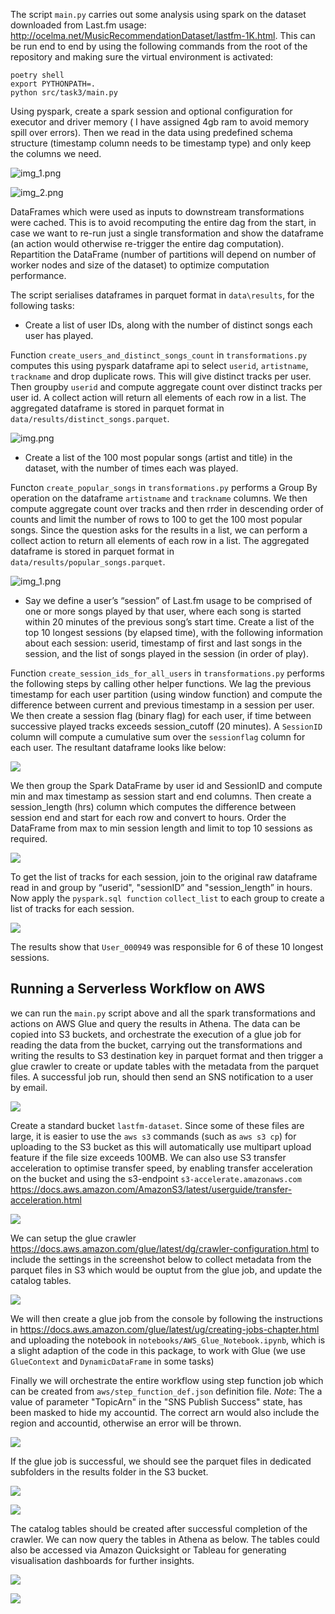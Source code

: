 
The script `main.py` carries out some analysis using spark on the dataset downloaded from Last.fm usage:
http://ocelma.net/MusicRecommendationDataset/lastfm-1K.html. This can be run end to
end by using the following commands from the root of the repository and making sure the virtual
environment is activated:

```
poetry shell
export PYTHONPATH=.
python src/task3/main.py
```

Using pyspark, create a spark session and optional configuration for executor and driver memory ( I have assigned 4gb
ram to avoid memory spill over errors). Then we read in the data using predefined schema structure
(timestamp column needs to be timestamp type) and only keep the columns we need.

![img_1.png](../../screenshots/schema.png)

![img_2.png](../../screenshots/raw_data_four_cols.png)

DataFrames which were used as inputs to downstream transformations were cached. This is to avoid recomputing
the entire dag from the start, in case we want to re-run just a single transformation and show the dataframe
(an action would otherwise re-trigger the entire dag computation).
Repartition the DataFrame (number of partitions will depend on number of worker nodes and size of the dataset) to
optimize computation performance.

The script serialises dataframes in parquet format in `data\results`, for the following tasks:

* Create a list of user IDs, along with the number of distinct songs each user has played.

Function `create_users_and_distinct_songs_count` in `transformations.py` computes this using pyspark dataframe api to
select `userid`, `artistname`, `trackname` and drop duplicate rows. This will give distinct tracks per user.
Then  groupby `userid` and compute aggregate count over distinct tracks per user id.
A collect action will return all elements of each row in a list.
The aggregated dataframe is stored in parquet format in `data/results/distinct_songs.parquet`.

![img.png](../../screenshots/task3_part1.png)

* Create a list of the 100 most popular songs (artist and title) in the dataset, with the number of times each was played.

Functon `create_popular_songs`  in `transformations.py` performs a Group By operation on the dataframe `artistname` and
`trackname` columns. We then compute aggregate count over tracks and then rrder in descending order of counts and
limit the number of rows to 100 to get the 100 most popular songs. Since the question asks for the results in a list,
we can perform a collect action to return all elements of each row in a list. The aggregated dataframe is stored in
parquet format in `data/results/popular_songs.parquet`.

![img_1.png](../../screenshots/task3_part2.png)

* Say we define a user’s “session” of Last.fm usage to be comprised of one or more songs played by that user, where
each song is started within 20 minutes of the previous song’s start time. Create a list of the top 10 longest sessions
(by elapsed time), with the following information about each session: userid, timestamp of first and last songs in the
session, and the list of songs played in the session (in order of play).

Function `create_session_ids_for_all_users` in `transformations.py` performs the following steps
by calling other helper functions. We lag the previous timestamp for each user partition (using window function)
and compute the difference between current and previous timestamp in a session per user. We then create a session flag
(binary flag) for each user, if time between successive  played tracks exceeds session_cutoff (20 minutes).
A `SessionID` column will compute a cumulative sum over the `sessionflag` column for each user. The resultant
dataframe looks like below:

![](../../screenshots/session_id.png)

We then group the Spark DataFrame by user id and SessionID and compute min and
max timestamp as session start and end columns. Then create a session_length (hrs) column which  computes the
difference between session end and start for each row and convert to hours. Order the DataFrame from
max to min session length and limit to top 10 sessions as required.

![](../../screenshots/session_length.png)


To get the list of tracks for each session, join to the original raw dataframe read in and group by “userid",
"sessionID” and  "session_length” in hours. Now  apply the `pyspark.sql function` `collect_list` to
each group to create a list of tracks for each session.

![](../../screenshots/tracklist.png)

The results show that `User_000949` was responsible for 6 of these 10 longest sessions.

## Running a Serverless Workflow on AWS

we can run the `main.py` script above and all the spark transformations and actions on
AWS Glue and query the results in Athena. The data can be copied into S3 buckets,
and orchestrate the execution of a glue job for reading the data from the bucket,
carrying out the transformations and writing the results to S3 destination key in parquet format
and then trigger a glue crawler to create or update tables with the metadata from the parquet files.
A successful job run, should then send an SNS notification to a user by email.

![](aws/aws_serverless_spark_workflow.png)


Create a standard bucket `lastfm-dataset`. Since some of these files are large, it is easier to
use the `aws s3` commands (such as `aws s3 cp`) for  uploading to the S3 bucket as this will
automatically use multipart upload feature if the file size  exceeds 100MB. We can also use
S3 transfer acceleration to optimise transfer speed, by enabling  transfer acceleration on the
bucket and using the s3-endpoint `s3-accelerate.amazonaws.com`
https://docs.aws.amazon.com/AmazonS3/latest/userguide/transfer-acceleration.html

![](../../screenshots/s3_transfer_acceleration.png)


We can setup the glue crawler https://docs.aws.amazon.com/glue/latest/dg/crawler-configuration.html to
include the settings in the screenshot below to collect metadata from the parquet files in S3 which
would be ouptut from the glue job, and update the catalog tables.

![](../../screenshots/crawler_config.png)


We will then create a glue job from the console by following the instructions in
https://docs.aws.amazon.com/glue/latest/ug/creating-jobs-chapter.html and uploading the
notebook in `notebooks/AWS_Glue_Notebook.ipynb`, which is a slight adaption of the code
in this package, to work with Glue (we use `GlueContext` and `DynamicDataFrame` in some
tasks)

Finally we will orchestrate the entire workflow using step function job which
can be created from `aws/step_function_def.json` definition file. *Note*: The a value of
parameter "TopicArn" in the "SNS Publish Success" state, has been masked to hide my accountid.
The correct arn would also include the region and accountid, otherwise an error will be thrown.

![](../../screenshots/step_functions_execution.png)

If the glue job is successful, we should see the parquet files in dedicated subfolders in
the results folder in the S3 bucket.

![](../../screenshots/s3_bucket_objects.png)

![](../../screenshots/s3_parquet_glue.png)

The catalog tables should be created after  successful completion of the crawler.
We can now query the tables in Athena as below. The tables could also be accessed via Amazon
Quicksight or Tableau for generating visualisation dashboards for further insights.

![](../../screenshots/catalog_tables.png)

![](../../screenshots/example_athena_query.png)








